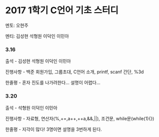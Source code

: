 # **2017 1학기 C언어 기초 스터디**

멘토: 오현주

멘티: 김성현 석형원 이덕인 이민아

### 3.16

출석 - 김성현 석형원 이덕인 이민아

진행사항 - 백준 회원가입, 그룹초대, C언어 소개, printf, scanf 간단, %3d

한줄평 - 혼자 진도를 나가려한다... 설명이 어렵다...

### 3.20

출석 - 석형원 이덕인 이민아

진행사항 - 자료형, 연산자(%,+=,a++,++a,&&,||), 조건문, while문(while(1){})

한줄평 - 지각이 많다! 3명이면 설명을 3번하게 된다.